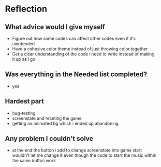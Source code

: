 # Reflection

## What advice would I give myself
- Figure out how some codes can affect other codes even if it's unintended
- Have a cohesive color theme instead of just throwing color together
- Get a clear understanding of the code i need to write instead of making it up as i go

## Was everything in the Needed list completed?
- yes

## Hardest part
- bug-testing
- screenstate and reseting the game
- getting an animated bg which i ended up abandoning

## Any problem I couldn't solve
- at the end the button i add to change screenstate into game start wouldn't let me change it even though the code to start the music within the same button work